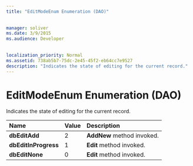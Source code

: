 ```yaml
---
title: "EditModeEnum Enumeration (DAO)"
  
  
manager: soliver
ms.date: 3/9/2015
ms.audience: Developer
 
  
localization_priority: Normal
ms.assetid: 738ab5b7-75dc-2e45-45f2-eb64cc7e9527
description: "Indicates the state of editing for the current record."
---
```


# EditModeEnum Enumeration (DAO)

Indicates the state of editing for the current record.
  
|**Name**|**Value**|**Description**|
|:-----|:-----|:-----|
|**dbEditAdd** <br/> |2  <br/> |**AddNew** method invoked.  <br/> |
|**dbEditInProgress** <br/> |1  <br/> |**Edit** method invoked.  <br/> |
|**dbEditNone** <br/> |0  <br/> |**Edit** method invoked.  <br/> |
   

